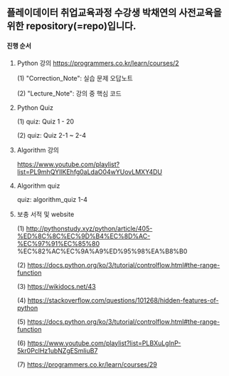 ## 플레이데이터 취업교육과정 수강생 박채연의 사전교육을 위한 repository(=repo)입니다.
#### 진행 순서
1. Python 강의 
https://programmers.co.kr/learn/courses/2

    (1) "Correction_Note": 실습 문제 오답노트
 
    (2) "Lecture_Note": 강의 중 핵심 코드
 
 
2.  Python Quiz

    (1) quiz: Quiz 1 - 20
  
    (2) quiz: Quiz 2-1 ~ 2-4
  
3. Algorithm 강의

    https://www.youtube.com/playlist?list=PL9mhQYIlKEhfg0aLdaO04wYUovLMXY4DU


4. Algorithm quiz

    quiz: algorithm_quiz 1-4

5. 보충 서적 및 website


   (1) http://pythonstudy.xyz/python/article/405-%ED%8C%8C%EC%9D%B4%EC%8D%AC-%EC%97%91%EC%85%80 %EC%82%AC%EC%9A%A9%ED%95%98%EA%B8%B0

   (2) https://docs.python.org/ko/3/tutorial/controlflow.html#the-range-function

   (3) https://wikidocs.net/43

   (4) https://stackoverflow.com/questions/101268/hidden-features-of-python

   (5) https://docs.python.org/ko/3/tutorial/controlflow.html#the-range-function

   (6) https://www.youtube.com/playlist?list=PLBXuLgInP-5kr0PclHz1ubNZgESmliuB7

   (7) https://programmers.co.kr/learn/courses/29
